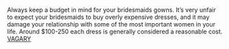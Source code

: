 Always keep a budget in mind for your bridesmaids gowns. It’s very unfair to expect your bridesmaids to buy overly expensive dresses, and it may damage your relationship with some of the most important women in your life. Around $100-250 each dress is generally considered a reasonable cost.
 <a href="http://www.twiceclub.com/public/shoponlinejp.asp?cheap=products-c31.html" title="VAGARY">VAGARY</a>